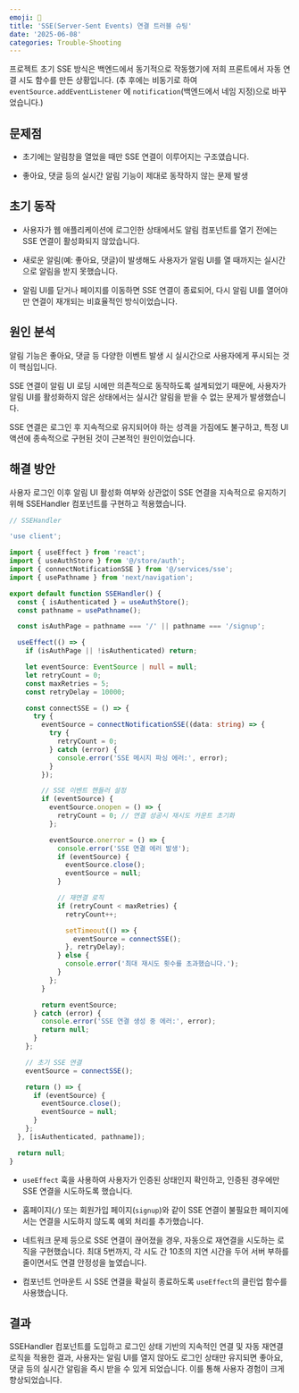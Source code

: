 ```yaml
---
emoji: 🚨
title: 'SSE(Server-Sent Events) 연결 트러블 슈팅'
date: '2025-06-08'
categories: Trouble-Shooting
---
```


프로젝트 초기 SSE 방식은 백엔드에서 동기적으로 작동했기에 저희 프론트에서 자동 연결 시도 함수를 만든 상황입니다. (추 후에는 비동기로 하여 `eventSource.addEventListener` 에 `notification`(백엔드에서 네임 지정)으로 바꾸었습니다.)

## 문제점

- 초기에는 알림창을 열었을 때만 SSE 연결이 이루어지는 구조였습니다.

- 좋아요, 댓글 등의 실시간 알림 기능이 제대로 동작하지 않는 문제 발생

## 초기 동작

- 사용자가 웹 애플리케이션에 로그인한 상태에서도 알림 컴포넌트를 열기 전에는 SSE 연결이 활성화되지 않았습니다.

- 새로운 알림(예: 좋아요, 댓글)이 발생해도 사용자가 알림 UI를 열 때까지는 실시간으로 알림을 받지 못했습니다.

- 알림 UI를 닫거나 페이지를 이동하면 SSE 연결이 종료되어, 다시 알림 UI를 열어야만 연결이 재개되는 비효율적인 방식이었습니다.

## 원인 분석

알림 기능은 좋아요, 댓글 등 다양한 이벤트 발생 시 실시간으로 사용자에게 푸시되는 것이 핵심입니다.

SSE 연결이 알림 UI 로딩 시에만 의존적으로 동작하도록 설계되었기 때문에, 사용자가 알림 UI를 활성화하지 않은 상태에서는 실시간 알림을 받을 수 없는 문제가 발생했습니다.

SSE 연결은 로그인 후 지속적으로 유지되어야 하는 성격을 가짐에도 불구하고, 특정 UI 액션에 종속적으로 구현된 것이 근본적인 원인이었습니다.

## 해결 방안

사용자 로그인 이후 알림 UI 활성화 여부와 상관없이 SSE 연결을 지속적으로 유지하기 위해 SSEHandler 컴포넌트를 구현하고 적용했습니다.

```typescript
// SSEHandler

'use client';

import { useEffect } from 'react';
import { useAuthStore } from '@/store/auth';
import { connectNotificationSSE } from '@/services/sse';
import { usePathname } from 'next/navigation';

export default function SSEHandler() {
  const { isAuthenticated } = useAuthStore();
  const pathname = usePathname();

  const isAuthPage = pathname === '/' || pathname === '/signup';

  useEffect(() => {
    if (isAuthPage || !isAuthenticated) return;

    let eventSource: EventSource | null = null;
    let retryCount = 0;
    const maxRetries = 5;
    const retryDelay = 10000;

    const connectSSE = () => {
      try {
        eventSource = connectNotificationSSE((data: string) => {
          try {
            retryCount = 0;
          } catch (error) {
            console.error('SSE 메시지 파싱 에러:', error);
          }
        });

        // SSE 이벤트 핸들러 설정
        if (eventSource) {
          eventSource.onopen = () => {
            retryCount = 0; // 연결 성공시 재시도 카운트 초기화
          };

          eventSource.onerror = () => {
            console.error('SSE 연결 에러 발생');
            if (eventSource) {
              eventSource.close();
              eventSource = null;
            }

            // 재연결 로직
            if (retryCount < maxRetries) {
              retryCount++;

              setTimeout(() => {
                eventSource = connectSSE();
              }, retryDelay);
            } else {
              console.error('최대 재시도 횟수를 초과했습니다.');
            }
          };
        }

        return eventSource;
      } catch (error) {
        console.error('SSE 연결 생성 중 에러:', error);
        return null;
      }
    };

    // 초기 SSE 연결
    eventSource = connectSSE();

    return () => {
      if (eventSource) {
        eventSource.close();
        eventSource = null;
      }
    };
  }, [isAuthenticated, pathname]);

  return null;
}
```

- `useEffect` 훅을 사용하여 사용자가 인증된 상태인지 확인하고, 인증된 경우에만 SSE 연결을 시도하도록 했습니다.

- 홈페이지(`/`) 또는 회원가입 페이지(`signup`)와 같이 SSE 연결이 불필요한 페이지에서는 연결을 시도하지 않도록 예외 처리를 추가했습니다.

- 네트워크 문제 등으로 SSE 연결이 끊어졌을 경우, 자동으로 재연결을 시도하는 로직을 구현했습니다. 최대 5번까지, 각 시도 간 10초의 지연 시간을 두어 서버 부하를 줄이면서도 연결 안정성을 높였습니다.

- 컴포넌트 언마운트 시 SSE 연결을 확실히 종료하도록 `useEffect`의 클린업 함수를 사용했습니다.

## 결과

SSEHandler 컴포넌트를 도입하고 로그인 상태 기반의 지속적인 연결 및 자동 재연결 로직을 적용한 결과, 사용자는 알림 UI를 열지 않아도 로그인 상태만 유지되면 좋아요, 댓글 등의 실시간 알림을 즉시 받을 수 있게 되었습니다. 이를 통해 사용자 경험이 크게 향상되었습니다.

```toc

```

